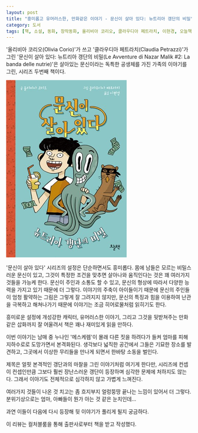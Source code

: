 ```yaml
---
layout: post
title: "흥미롭고 유머러스한, 만화같은 이야기 - 문신이 살아 있다: 뉴트리아 갱단의 비밀"
category: 도서
tags: [책, 소설, 동화, 창작동화, 올리비아 코리오, 클라우디아 페트라치, 이현경, 오늘책, 컬처블룸, 서평]
---
```


'올리비아 코리오(Olivia Corio)'가 쓰고
'클라우디아 페트라치(Claudia Petrazzi)'가 그린
'문신이 살아 있다: 뉴트리아 갱단의 비밀(Le Avventure di Nazar Malik #2: La banda delle nutrie)'은
살아있는 문신이라는 독특한 공생체를 가진 가족의 이야기를 그린,
시리즈 두번째 책이다.

![표지](/images/le-avventure-di-nazar-malik-2-la-banda-delle-nutrie-book-h480.jpg)

'문신이 살아 있다' 시리즈의 설정은 단순하면서도 흥미롭다.
몸에 남들은 모르는 비밀스러운 문신이 있고,
그것이 특정한 조건을 맞추면 살아나와 움직인다는 것은
꽤 여러가지 것들을 가능케 한다.
문신이 주인과 소통도 할 수 있고,
문신의 형상에 따라서 다양한 능력을 가지고 있기 때문에 더 그렇다.
이야기의 주축이 아이들이기 때문에 문신의 주인들이 엄청 활약하는 그림은 그렇게 잘 그려지지 않지만,
문신의 특징과 힘을 이용하여 난관을 극복하고 해쳐나가기 때문에
이야기는 조금 히어로물처럼 읽히기도 한다.

흥미로운 설정에 개성강한 캐릭터, 유머러스한 이야기,
그리고 그것을 뒷받쳐주는 만화같은 삽화까지 잘 어울려서
책은 꽤나 재미있게 읽을 만하다.

이번 이야기는 남매 중 누나인 '메스케렘'이 몰래 다른 짓을 하려다가 들켜
엄마를 피해 지하수로로 도망가면서 본격화된다.
생각보다 넓직한 공간에서 그들은 기묘한 장소를 발견하고,
그곳에서 이상한 무리들을 만나게 되면서 한바탕 소동을 벌인다.

제목은 얼핏 본격적인 갱단과의 마찰을 그린 이야기처럼 여기게 한다만,
시리즈에 컨셉이 컨셉인만큼
그보다 훨씬 장난스러운 갱단이 등장하며
심각한 문제에 처하지도 않는다.
그래서 이야기도 전체적으로 심각하지 않고 가볍게 느껴진다.

여러가지 것들이 나온 것 치고는 좀 흐지부지 얼렁뚱땅 끝나는 느낌이 있어서 더 그렇다.
분위기상으로는 엄마, 아빠들이 뭔가 아는 것 같은 눈치인데...

과연 이들이 다음에 다시 등장해 뒷 이야기가 풀리게 될지 궁금하다.



<div class="im im-info">
이 리뷰는 컬처블룸을 통해 출판사로부터 책을 받고 작성했다.
</div>
